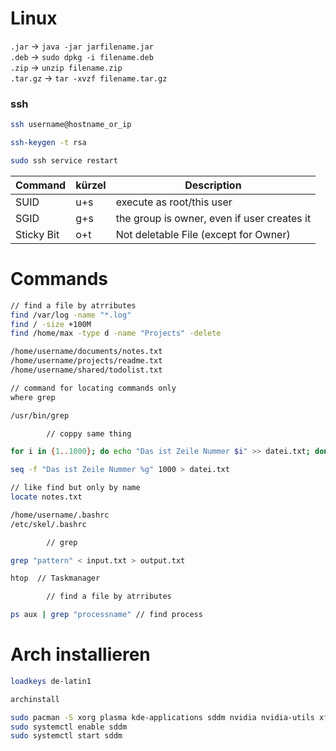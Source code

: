 # Linux

``.jar`` -> ``java -jar jarfilename.jar`` \
``.deb`` -> ``sudo dpkg -i filename.deb`` \
``.zip`` -> ``unzip filename.zip`` \
``.tar.gz`` -> ``tar -xvzf filename.tar.gz``

### ssh
```bash
ssh username@hostname_or_ip

ssh-keygen -t rsa

sudo ssh service restart
```

| Command | kürzel | Description                                 |
|----|----|---------------------------------------------|
| SUID | u+s | execute as root/this user                   |
| SGID | g+s | the group is owner, even if user creates it |
| Sticky Bit | o+t | Not deletable File (except for Owner)       |

# Commands
<div style={{ display: 'grid', gridTemplateColumns: 'repeat(2, 1fr)', gap: '20px' }}>
<div>

```bash
// find a file by atrributes
find /var/log -name "*.log"
find / -size +100M
find /home/max -type d -name "Projects" -delete

/home/username/documents/notes.txt
/home/username/projects/readme.txt
/home/username/shared/todolist.txt
```
```bash
// command for locating commands only
where grep

/usr/bin/grep
```
```bash
        // coppy same thing

for i in {1..1000}; do echo "Das ist Zeile Nummer $i" >> datei.txt; done

seq -f "Das ist Zeile Nummer %g" 1000 > datei.txt
```
</div>
<div>

```bash
// like find but only by name
locate notes.txt

/home/username/.bashrc
/etc/skel/.bashrc
```
```bash
        // grep

grep "pattern" < input.txt > output.txt
```
```bash
htop  // Taskmanager
```
```bash
        // find a file by atrributes
```
```bash
ps aux | grep "processname" // find process
```
</div>

# Arch installieren
```bash
loadkeys de-latin1

archinstall

sudo pacman -S xorg plasma kde-applications sddm nvidia nvidia-utils xf86-input-libinput
sudo systemctl enable sddm
sudo systemctl start sddm
```